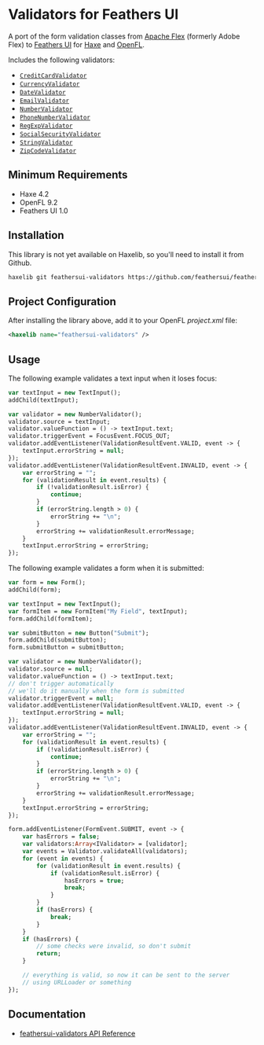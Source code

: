 # Validators for Feathers UI

A port of the form validation classes from [Apache Flex](https://flex.apache.org/) (formerly Adobe Flex) to [Feathers UI](https://feathersui.com/) for [Haxe](https://haxe.org/) and [OpenFL](https://openfl.org/).

Includes the following validators:

- [`CreditCardValidator`](https://api.feathersui.com/validators/current/feathers/validators/CreditCardValidator.html)
- [`CurrencyValidator`](https://api.feathersui.com/validators/current/feathers/validators/CurrencyValidator.html)
- [`DateValidator`](https://api.feathersui.com/validators/current/feathers/validators/DateValidator.html)
- [`EmailValidator`](https://api.feathersui.com/validators/current/feathers/validators/EmailValidator.html)
- [`NumberValidator`](https://api.feathersui.com/validators/current/feathers/validators/NumberValidator.html)
- [`PhoneNumberValidator`](https://api.feathersui.com/validators/current/feathers/validators/PhoneNumberValidator.html)
- [`RegExpValidator`](https://api.feathersui.com/validators/current/feathers/validators/RegExpValidator.html)
- [`SocialSecurityValidator`](https://api.feathersui.com/validators/current/feathers/validators/SocialSecurityValidator.html)
- [`StringValidator`](https://api.feathersui.com/validators/current/feathers/validators/StringValidator.html)
- [`ZipCodeValidator`](https://api.feathersui.com/validators/current/feathers/validators/ZipCodeValidator.html)

## Minimum Requirements

- Haxe 4.2
- OpenFL 9.2
- Feathers UI 1.0

## Installation

This library is not yet available on Haxelib, so you'll need to install it from Github.

```sh
haxelib git feathersui-validators https://github.com/feathersui/feathersui-validators.git
```

## Project Configuration

After installing the library above, add it to your OpenFL _project.xml_ file:

```xml
<haxelib name="feathersui-validators" />
```

## Usage

The following example validates a text input when it loses focus:

```haxe
var textInput = new TextInput();
addChild(textInput);

var validator = new NumberValidator();
validator.source = textInput;
validator.valueFunction = () -> textInput.text;
validator.triggerEvent = FocusEvent.FOCUS_OUT;
validator.addEventListener(ValidationResultEvent.VALID, event -> {
	textInput.errorString = null;
});
validator.addEventListener(ValidationResultEvent.INVALID, event -> {
	var errorString = "";
	for (validationResult in event.results) {
		if (!validationResult.isError) {
			continue;
		}
		if (errorString.length > 0) {
			errorString += "\n";
		}
		errorString += validationResult.errorMessage;
	}
	textInput.errorString = errorString;
});
```

The following example validates a form when it is submitted:

```haxe
var form = new Form();
addChild(form);

var textInput = new TextInput();
var formItem = new FormItem("My Field", textInput);
form.addChild(formItem);

var submitButton = new Button("Submit");
form.addChild(submitButton);
form.submitButton = submitButton;

var validator = new NumberValidator();
validator.source = null;
validator.valueFunction = () -> textInput.text;
// don't trigger automatically
// we'll do it manually when the form is submitted
validator.triggerEvent = null;
validator.addEventListener(ValidationResultEvent.VALID, event -> {
	textInput.errorString = null;
});
validator.addEventListener(ValidationResultEvent.INVALID, event -> {
	var errorString = "";
	for (validationResult in event.results) {
		if (!validationResult.isError) {
			continue;
		}
		if (errorString.length > 0) {
			errorString += "\n";
		}
		errorString += validationResult.errorMessage;
	}
	textInput.errorString = errorString;
});

form.addEventListener(FormEvent.SUBMIT, event -> {
	var hasErrors = false;
	var validators:Array<IValidator> = [validator];
	var events = Validator.validateAll(validators);
	for (event in events) {
		for (validationResult in event.results) {
			if (validationResult.isError) {
				hasErrors = true;
				break;
			}
		}
		if (hasErrors) {
			break;
		}
	}
	if (hasErrors) {
		// some checks were invalid, so don't submit
		return;
	}

	// everything is valid, so now it can be sent to the server
	// using URLLoader or something
});
```

## Documentation

- [feathersui-validators API Reference](https://api.feathersui.com/validators/)
